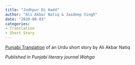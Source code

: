 ```yaml
---
title: "Jodhpur Di Hadd"
author: "Ali Akbar Natiq & Jasdeep Singh"
date: "2020-08-03"
categories:
- Translation
- Short Story
---
```

[Punjabi Translation](/pa/writing/jodhpur-di-hadd) of an Urdu short story by Ali Akbar Natiq

*Published in Punjabi literary journal Wahga*

